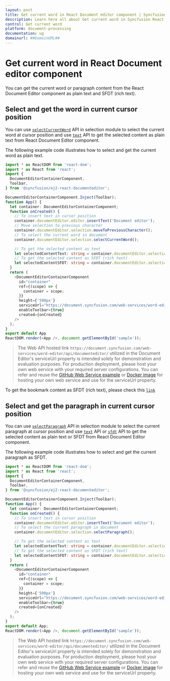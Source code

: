 ```yaml
---
layout: post
title: Get current word in React Document editor component | Syncfusion
description: Learn here all about Get current word in Syncfusion React Document editor component of Syncfusion Essential JS 2 and more.
control: Get current word 
platform: document-processing
documentation: ug
domainurl: ##DomainURL##
---
```


# Get current word in React Document editor component

You can get the current word or paragraph content from the React Document Editor component as plain text and SFDT (rich text).

## Select and get the word in current cursor position

You can use [`selectCurrentWord`](https://ej2.syncfusion.com/react/documentation/api/document-editor/selection#selectcurrentword) API in selection module to select the current word at cursor position and use [`text`](https://ej2.syncfusion.com/react/documentation/api/document-editor/selection#text-code-classlanguage-textstringcode) API to get the selected content as plain text from React Document Editor component.

The following example code illustrates how to select and get the current word as plain text.

```ts
import * as ReactDOM from 'react-dom';
import * as React from 'react';
import {
  DocumentEditorContainerComponent,
  Toolbar,
} from '@syncfusion/ej2-react-documenteditor';

DocumentEditorContainerComponent.Inject(Toolbar);
function App() {
  let container: DocumentEditorContainerComponent;
  function onCreated() {
    // To insert text in cursor position
    container.documentEditor.editor.insertText('Document editor');
    // Move selection to previous character
    container.documentEditor.selection.moveToPreviousCharacter();
    // To select the current word in document
    container.documentEditor.selection.selectCurrentWord();

    // To get the selected content as text
    let selectedContentText: string = container.documentEditor.selection.text;
    // To get the selected content as SFDT (rich text)
    let selectedContentSFDT: string = container.documentEditor.selection.sfdt;
  }
  return (
    <DocumentEditorContainerComponent
      id="container"
      ref={(scope) => {
        container = scope;
      }}
      height={'590px'}
      serviceUrl="https://document.syncfusion.com/web-services/word-editor/api/documenteditor/"
      enableToolbar={true}
      created={onCreated}
    />
  );
}
export default App
ReactDOM.render(<App />, document.getElementById('sample'));

```

> The Web API hosted link `https://document.syncfusion.com/web-services/word-editor/api/documenteditor/` utilized in the Document Editor's serviceUrl property is intended solely for demonstration and evaluation purposes. For production deployment, please host your own web service with your required server configurations. You can refer and reuse the [GitHub Web Service example](https://github.com/SyncfusionExamples/EJ2-DocumentEditor-WebServices) or [Docker image](https://hub.docker.com/r/syncfusion/word-processor-server) for hosting your own web service and use for the serviceUrl property.

To get the bookmark content as SFDT (rich text), please check this [`link`](./get-the-selected-content#get-the-selected-content-as-sfdt-rich-text)

## Select and get the paragraph in current cursor position

You can use [`selectParagraph`](https://ej2.syncfusion.com/react/documentation/api/document-editor/selection#selectparagraph) API in selection module to select the current paragraph at cursor position and use [`text`](https://ej2.syncfusion.com/react/documentation/api/document-editor/selection#text-code-classlanguage-textstringcode) API or [`sfdt`](https://ej2.syncfusion.com/react/documentation/api/document-editor/selection#sfdt-code-classlanguage-textstringcode) API to get the selected content as plain text or SFDT from React Document Editor component.

The following example code illustrates how to select and get the current paragraph as SFDT.

```ts
import * as ReactDOM from 'react-dom';
import * as React from 'react';
import {
  DocumentEditorContainerComponent,
  Toolbar,
} from '@syncfusion/ej2-react-documenteditor';

DocumentEditorContainerComponent.Inject(Toolbar);
function App() {
  let container: DocumentEditorContainerComponent;
  function onCreated() {
    // To insert text in cursor position
    container.documentEditor.editor.insertText('Document editor');
    // To select the current paragraph in document
    container.documentEditor.selection.selectParagraph();

    // To get the selected content as text
    let selectedContentText: string = container.documentEditor.selection.text;
    // To get the selected content as SFDT (rich text)
    let selectedContentSFDT: string = container.documentEditor.selection.sfdt;
  }
  return (
    <DocumentEditorContainerComponent
      id="container"
      ref={(scope) => {
        container = scope;
      }}
      height={'590px'}
      serviceUrl="https://document.syncfusion.com/web-services/word-editor/api/documenteditor/"
      enableToolbar={true}
      created={onCreated}
    />
  );
}
export default App;
ReactDOM.render(<App />, document.getElementById('sample'));
```

> The Web API hosted link `https://document.syncfusion.com/web-services/word-editor/api/documenteditor/` utilized in the Document Editor's serviceUrl property is intended solely for demonstration and evaluation purposes. For production deployment, please host your own web service with your required server configurations. You can refer and reuse the [GitHub Web Service example](https://github.com/SyncfusionExamples/EJ2-DocumentEditor-WebServices) or [Docker image](https://hub.docker.com/r/syncfusion/word-processor-server) for hosting your own web service and use for the serviceUrl property.
